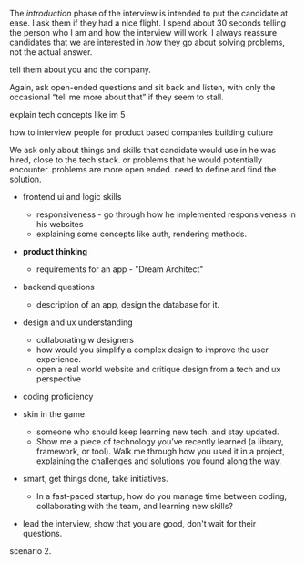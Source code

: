The _introduction_ phase of the interview is intended to put the candidate at ease. I ask them if they had a nice flight. I spend about 30 seconds telling the person who I am and how the interview will work. I always reassure candidates that we are interested in _how_ they go about solving problems, not the actual answer.

tell them about you and the company.


Again, ask open-ended questions and sit back and listen, with only the occasional “tell me more about that” if they seem to stall.

explain tech concepts like im 5

how to interview people for product based companies
building culture

We ask only about things and skills that candidate would use in he was hired, close to the tech stack. or problems that he would potentially encounter. problems are more open ended. need to define and find the solution.

- frontend ui and logic skills
	- responsiveness - go through how he implemented responsiveness in his websites
	- explaining some concepts like auth, rendering methods.
- **product thinking**
	- requirements for an app - "Dream Architect"
- backend questions
	- description of an app, design the database for it.
- design and ux understanding
	- collaborating w designers
	- how would you simplify a complex design to improve the user experience.
	- open a real world website and critique design from a tech and ux perspective
- coding proficiency
- skin in the game
	- someone who should keep learning new tech. and stay updated.
	- Show me a piece of technology you’ve recently learned (a library, framework, or tool). Walk me through how you used it in a project, explaining the challenges and solutions you found along the way.
- smart, get things done, take initiatives.
	- In a fast-paced startup, how do you manage time between coding, collaborating with the team, and learning new skills?



- lead the interview, show that you are good, don't wait for their questions.

scenario 2.

